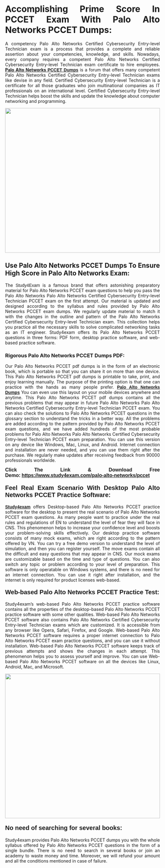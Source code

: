 <h1 style="text-align: justify;"><strong>Accomplishing Prime Score In PCCET Exam With Palo Alto Networks PCCET Dumps:</strong></h1>

<p style="text-align: justify;">A competency Palo Alto Networks Certified Cybersecurity Entry-level Technician exam is a process that provides a complete and reliable assertion about your competencies, knowledge, and skills. Nowadays, every company requires a competent Palo Alto Networks Certified Cybersecurity Entry-level Technician exam certificate to hire employees. <a href="https://www.study4exam.com/palo-alto-networks/pccet-valid-dumps"><strong>Palo Alto Networks <span style="font-family:Verdana,Geneva,sans-serif;">PCCET Dumps</span></strong></a> is a forum that offers many competent Palo Alto Networks Certified Cybersecurity Entry-level Technician exams like devise in any field. Certified Cybersecurity Entry-level Technician is a certificate for all those graduates who join multinational companies as IT professionals on an international level. Certified Cybersecurity Entry-level Technician helps boost the skills and update the knowledge about computer networking and programming.</p>

<p style="text-align: justify;"><a href="https://www.study4exam.com/palo-alto-networks/pccet"><img alt="" src="https://lh3.googleusercontent.com/pw/AL9nZEVlv7Ske_7_4HBAyUdTuN-7WvZcN6USfD6boPasgRTsSOgYJDiupUICTUV6X1uu6AGge2hWciDKxhKOVo3NFQUTTQUskCQl05KIpPWzKoMrqE_mCRGOXTps-Wcp07HSL0DIbWWBcBIFUI3Ea8n_KHg=w1659-h933-no" style="width: 100%; height: 470px;" /></a></p>

<h2 style="text-align: justify;"><strong>Use Palo Alto Networks PCCET Dumps To Ensure High Score in Palo Alto Networks Exam:</strong></h2>

<p style="text-align: justify;">The <span style="font-family:Lucida Sans Unicode,Lucida Grande,sans-serif;">Study4Exam</span> is a famous brand that offers astonishing preparatory material for Palo Alto Networks PCCET exam questions to help you pass the Palo Alto Networks Palo Alto Networks Certified Cybersecurity Entry-level Technician PCCET exam on the first attempt. Our material is updated and designed according to the syllabus and rules provided by Palo Alto Networks PCCET exam dumps. We regularly update material to match it with the changes in the outline and pattern of the Palo Alto Networks Certified Cybersecurity Entry-level Technician exam. This collection helps you practice all the necessary skills to solve complicated networking tasks as an IT engineer. Study4exam offers its Palo Alto Networks PCCET questions in three forms: PDF form, desktop practice software, and web-based practice software. </p>

<h3 style="text-align: justify;"><strong>Rigorous Palo Alto Networks PCCET Dumps PDF:</strong></h3>

<p style="text-align: justify;">Our Palo Alto Networks PCCET pdf dumps is in the form of an electronic book, which is portable so that you can share it on more than one device. This Palo Alto Networks PCCET pdf dumps is printable to take, print, and enjoy learning manually. The purpose of the printing option is that one can practice with the hands as many people prefer. <a href="https://www.study4exam.com/palo-alto-networks-exams"><span style="font-family:Lucida Sans Unicode,Lucida Grande,sans-serif;"><strong>Palo Alto Networks Dumps</strong></span></a> You can even use this layout on your mobile devices anywhere and anytime. This Palo Alto Networks PCCET pdf dumps contains all the previous problems that may appear in future Palo Alto Networks Palo Alto Networks Certified Cybersecurity Entry-level Technician PCCET exam. You can also check the solutions to Palo Alto Networks PCCET questions in the glossary section to understand the tricks in a better way. All the problems are added according to the pattern provided by Palo Alto Networks PCCET exam questions, and we have added hundreds of the most probable problems for Palo Alto Networks Palo Alto Networks Certified Cybersecurity Entry-level Technician PCCET exam preparation. You can use this version on any device like Windows, Mac, Linux, and Android. Internet connection and installation are never needed, and you can use them right after the purchase. We regularly make updates after receiving feedback from 90000 professionals worldwide.</p>

<p style="text-align: justify;"><span style="font-family:Lucida Sans Unicode,Lucida Grande,sans-serif;"><strong><span style="font-size:16px;">Click The Link & Download Free Demo:</span></strong></span> <strong><span style="font-family:Lucida Sans Unicode,Lucida Grande,sans-serif;"><span style="font-size:16px;"><a href="https://www.study4exam.com/palo-alto-networks/pccet">https://www.study4exam.com/palo-alto-networks/pccet</a></span></span></strong></p>

<h4 style="text-align: justify;"><strong><span style="font-family:Lucida Sans Unicode,Lucida Grande,sans-serif;"><span style="font-size:20px;">Feel Real Exam Scenario With Desktop Palo Alto Networks PCCET Practice Software:</span></span></strong></h4>

<p style="text-align: justify;"><a href="https://www.study4exam.com/"><span style="font-family:Verdana,Geneva,sans-serif;"><strong>Study4exam</strong></span></a> offers Desktop-based Palo Alto Networks PCCET practice software for the desktop to present the real scenario of Palo Alto Networks PCCET exam questions. As many people want to practice under the real rules and regulations of EN to understand the level of fear they will face in CNS. This phenomenon helps to increase your confidence level and boosts your problem-solving skills effectively. Our desktop practice software consists of many mock exams, which are right according to the pattern offered by VN. You can try a free demo version to understand the level of simulation, and then you can register yourself. The move exams contain all the difficult and easy questions that may appear in CNS. Our mock exams are customizable based on the time and type of questions. You can also switch any topic or problem according to your level of preparation. This software is only operatable on Windows systems, and there is no need for an internet connection. You can use it right after installation, and the internet is only required for product licenses web-based. </p>

<h4 style="text-align: justify;"><span style="font-family:Lucida Sans Unicode,Lucida Grande,sans-serif;"><strong><span style="font-size:20px;">Web-based Palo Alto Networks PCCET Practice Test:</span></strong></span></h4>

<p style="text-align: justify;">Study4exam’s web-based Palo Alto Networks PCCET practice software contains all the properties of the desktop-based Palo Alto Networks PCCET practice software with some other qualities. Web-based Palo Alto Networks PCCET software also contains Palo Alto Networks Certified Cybersecurity Entry-level Technician exams which are customized. It is accessible from any browser like Opera, Safari, Firefox, and Google. Web-based Palo Alto Networks PCCET software requires a proper internet connection to Palo Alto Networks PCCET exam practice questions, and you can use it without installation. Web-based Palo Alto Networks PCCET software keeps track of previous attempts and shows the changes in each attempt. This phenomenon helps you to assess yourself and improve. You can use Web-based Palo Alto Networks PCCET software on all the devices like Linux, Android, Mac, and Microsoft.</p>

<p style="text-align: center;"><a href="https://www.study4exam.com/palo-alto-networks/pccet"><img alt="" src="https://lh3.googleusercontent.com/pw/AL9nZEUUSkRyvc4gudeH81RsLWSZLUIhDbbix90UQ4Nknl42MiPXhE2WvgE6ynXQK8mQ23j1q8BlcR3zkz-sugUKDhmp-cvdF7FN6gsDIAW958mBJ52F35JmoMau5RsT1NIRYA6usGyWQMtl6sjcUF3Hd-w=w1659-h933-no" style="width: 100%; height: 470px;" /></a></p>

<h4 style="text-align: justify;"><span style="font-family:Lucida Sans Unicode,Lucida Grande,sans-serif;"><strong><span style="font-size:20px;">No need of searching for several books:</span></strong></span></h4>

<p style="text-align: justify;">Study4exam provides Palo Alto Networks PCCET dumps you with the whole syllabus offered by Palo Alto Networks PCCET questions in the form of a single bundle. There is no need to search in several books or join an academy to waste money and time. Moreover, we will refund your amount and all the conditions mentioned in case of failure.</p>
